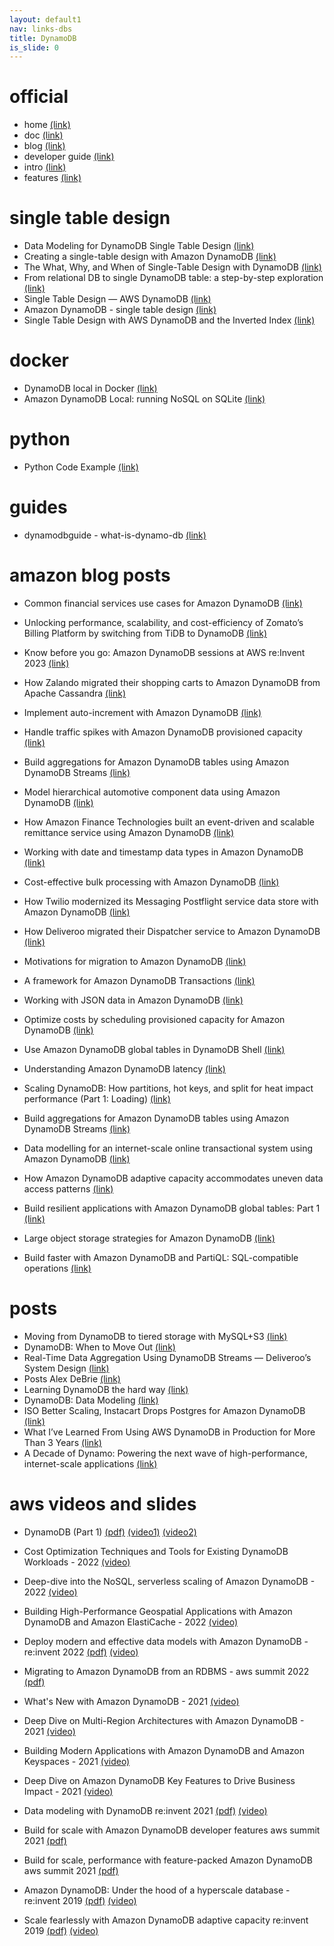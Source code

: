 ```yaml
---
layout: default1
nav: links-dbs
title: DynamoDB 
is_slide: 0
---
```

# official
- home
[(link)](https://aws.amazon.com/pm/dynamodb/?nc1=h_ls)
- doc
[(link)](https://docs.aws.amazon.com/dynamodb/?pg=dynamodbt&amp;sec=hs)
- blog
[(link)](https://aws.amazon.com/de/blogs/database/category/database/amazon-dynamodb/)
- developer guide
[(link)](https://docs.aws.amazon.com/amazondynamodb/latest/developerguide/Introduction.html)
- intro
[(link)](https://aws.amazon.com/de/dynamodb/?p=pm&amp;c=database&amp;pd=ddb&amp;z=4)
- features
[(link)](https://aws.amazon.com/de/dynamodb/features/)


# single table design
- Data Modeling for DynamoDB Single Table Design
[(link)](https://www.sensedeep.com/blog/posts/2021/dynamodb-singletable-design.html)
- Creating a single-table design with Amazon DynamoDB
[(link)](https://aws.amazon.com/de/blogs/compute/creating-a-single-table-design-with-amazon-dynamodb/)
- The What, Why, and When of Single-Table Design with DynamoDB
[(link)](https://www.alexdebrie.com/posts/dynamodb-single-table/)
- From relational DB to single DynamoDB table: a step-by-step exploration
[(link)](https://www.trek10.com/blog/dynamodb-single-table-relational-modeling/)
- Single Table Design — AWS DynamoDB
[(link)](https://medium.com/till-engineering/single-table-design-aws-dynamodb-cffd230a371f)
- Amazon DynamoDB - single table design
[(link)](https://getindata.com/blog/amazon-aws-dynamodb-single-table-design/)
- Single Table Design with AWS DynamoDB and the Inverted Index
[(link)](https://collin-smith.medium.com/single-table-design-with-aws-dynamodb-and-the-inverted-index-185aa65c3a7c)


# docker
- DynamoDB local in Docker
[(link)](https://dev.to/aws-heroes/dynamodb-local-in-docker-25i)
- Amazon DynamoDB Local: running NoSQL on SQLite
[(link)](https://www.dbi-services.com/blog/aws-dynamodb-local/)


# python
- Python Code Example
[(link)](https://boto3.amazonaws.com/v1/documentation/api/latest/guide/dynamodb.html)

# guides
- dynamodbguide - what-is-dynamo-db
[(link)](https://www.dynamodbguide.com/what-is-dynamo-db)


# amazon blog posts
- Common financial services use cases for Amazon DynamoDB
[(link)](https://aws.amazon.com/blogs/database/common-financial-services-use-cases-for-amazon-dynamodb/)
- Unlocking performance, scalability, and cost-efficiency of Zomato’s Billing Platform by switching from TiDB to DynamoDB
[(link)](https://aws.amazon.com/blogs/database/unlocking-performance-scalability-and-cost-efficiency-of-zomatos-billing-platform-by-switching-from-tidb-to-dynamodb/)
- Know before you go: Amazon DynamoDB sessions at AWS re:Invent 2023
[(link)](https://aws.amazon.com/blogs/database/know-before-you-go-amazon-dynamodb-sessions-at-aws-reinvent-2023/)
- How Zalando migrated their shopping carts to Amazon DynamoDB from Apache Cassandra
[(link)](https://aws.amazon.com/blogs/database/how-zalando-migrated-their-shopping-carts-to-amazon-dynamodb-from-apache-cassandra/)
- Implement auto-increment with Amazon DynamoDB
[(link)](https://aws.amazon.com/blogs/database/implement-auto-increment-with-amazon-dynamodb/)
- Handle traffic spikes with Amazon DynamoDB provisioned capacity
[(link)](https://aws.amazon.com/de/blogs/database/handle-traffic-spikes-with-amazon-dynamodb-provisioned-capacity/)
- Build aggregations for Amazon DynamoDB tables using Amazon DynamoDB Streams
[(link)](https://aws.amazon.com/blogs/database/build-aggregations-for-amazon-dynamodb-tables-using-amazon-dynamodb-streams/)
- Model hierarchical automotive component data using Amazon DynamoDB
[(link)](https://aws.amazon.com/blogs/database/model-hierarchical-automotive-component-data-using-amazon-dynamodb/)


- How Amazon Finance Technologies built an event-driven and scalable remittance service using Amazon DynamoDB
[(link)](https://aws.amazon.com/blogs/database/how-amazon-finance-technologies-built-an-event-driven-and-scalable-remittance-service-using-amazon-dynamodb/)
- Working with date and timestamp data types in Amazon DynamoDB
[(link)](https://aws.amazon.com/blogs/database/working-with-date-and-timestamp-data-types-in-amazon-dynamodb/)
- Cost-effective bulk processing with Amazon DynamoDB
[(link)](https://aws.amazon.com/blogs/database/cost-effective-bulk-processing-with-amazon-dynamodb/)
- How Twilio modernized its Messaging Postflight service data store with Amazon DynamoDB
[(link)](https://aws.amazon.com/blogs/database/how-twilio-modernized-its-messaging-postflight-service-data-store-with-amazon-dynamodb/)
- How Deliveroo migrated their Dispatcher service to Amazon DynamoDB
[(link)](https://aws.amazon.com/blogs/database/how-deliveroo-migrated-their-dispatcher-service-to-amazon-dynamodb/)
- Motivations for migration to Amazon DynamoDB
[(link)](https://aws.amazon.com/blogs/database/motivations-for-migration-to-amazon-dynamodb/)
- A framework for Amazon DynamoDB Transactions
[(link)](https://aws.amazon.com/blogs/database/a-framework-for-amazon-dynamodb-transactions/)
- Working with JSON data in Amazon DynamoDB
[(link)](https://aws.amazon.com/blogs/database/working-with-json-data-in-amazon-dynamodb/)
- Optimize costs by scheduling provisioned capacity for Amazon DynamoDB
[(link)](https://aws.amazon.com/blogs/database/optimize-costs-by-scheduling-provisioned-capacity-for-amazon-dynamodb/)
- Use Amazon DynamoDB global tables in DynamoDB Shell
[(link)](https://aws.amazon.com/blogs/database/use-amazon-dynamodb-global-tables-in-dynamodb-shell/)
- Understanding Amazon DynamoDB latency
[(link)](https://aws.amazon.com/blogs/database/understanding-amazon-dynamodb-latency/)



- Scaling DynamoDB: How partitions, hot keys, and split for heat impact performance (Part 1: Loading)
[(link)](https://aws.amazon.com/de/blogs/database/part-1-scaling-dynamodb-how-partitions-hot-keys-and-split-for-heat-impact-performance/)
- Build aggregations for Amazon DynamoDB tables using Amazon DynamoDB Streams
[(link)](https://aws.amazon.com/de/blogs/database/build-aggregations-for-amazon-dynamodb-tables-using-amazon-dynamodb-streams/)
- Data modelling for an internet-scale online transactional system using Amazon DynamoDB
[(link)](https://aws.amazon.com/de/blogs/database/data-modelling-for-an-internet-scale-online-transactional-system-using-amazon-dynamodb/)
- How Amazon DynamoDB adaptive capacity accommodates uneven data access patterns
[(link)](https://aws.amazon.com/de/blogs/database/how-amazon-dynamodb-adaptive-capacity-accommodates-uneven-data-access-patterns-or-why-what-you-know-about-dynamodb-might-be-outdated/)
- Build resilient applications with Amazon DynamoDB global tables: Part 1
[(link)](https://aws.amazon.com/de/blogs/database/part-1-build-resilient-applications-with-amazon-dynamodb-global-tables/)
- Large object storage strategies for Amazon DynamoDB
[(link)](https://aws.amazon.com/de/blogs/database/large-object-storage-strategies-for-amazon-dynamodb/)
- Build faster with Amazon DynamoDB and PartiQL: SQL-compatible operations
[(link)](https://aws.amazon.com/de/blogs/database/build-faster-with-amazon-dynamodb-and-partiql-sql-compatible-operations/)


# posts
- Moving from DynamoDB to tiered storage with MySQL+S3
[(link)](https://zendesk.engineering/moving-from-dynamodb-to-tiered-storage-with-mysql-s3-cb3dc9bf813a)
- DynamoDB: When to Move Out
[(link)](https://scylladb.medium.com/dynamodb-when-to-move-out-f900f23ad8a1)
- Real-Time Data Aggregation Using DynamoDB Streams — Deliveroo’s System Design
[(link)](https://levelup.gitconnected.com/real-time-data-aggregation-using-dynamodb-streams-deliveroos-system-design-e0ebaaa2c4c8)
- Posts Alex DeBrie
[(link)](https://www.alexdebrie.com/posts/tags/dynamo-db)
- Learning DynamoDB the hard way
[(link)](https://awstip.com/learning-dynamodb-the-hard-way-28371baa4ce7)
- DynamoDB: Data Modeling
[(link)](https://medium.com/expedia-group-tech/dynamodb-data-modeling-c4b02729ac08)
- ISO Better Scaling, Instacart Drops Postgres for Amazon DynamoDB
[(link)](https://thenewstack.io/iso-better-scaling-instacart-drops-postgres-for-amazon-dynamodb/)
- What I’ve Learned From Using AWS DynamoDB in Production for More Than 3 Years
[(link)](https://awstip.com/what-ive-learned-from-using-aws-dynamodb-in-production-for-more-than-3-years-49a077886b5c)
- A Decade of Dynamo: Powering the next wave of high-performance, internet-scale applications
[(link)](https://www.allthingsdistributed.com/2017/10/a-decade-of-dynamo.html)

# aws videos and slides
- DynamoDB (Part 1)
[(pdf)](https://pages.awscloud.com/rs/112-TZM-766/images/DMWQ1D4S1T1%20Building%20modern_%20high%20performance%20applications%20at%20any%20scale%20with%20Amazon%20DynamoDB%20Part%201%20and%202%20(1).pdf)
[(video1)](https://youtu.be/ummOosOW4lE)
[(video2)](https://youtu.be/0iGR8GnIItQ)

- Cost Optimization Techniques and Tools for Existing DynamoDB Workloads - 2022
[(video)](https://pages.awscloud.com/Cost-Optimization-Techniques-and-Tools-for-Existing-DynamoDB-Workloads_2022_0317-DAT_OD.html)
- Deep-dive into the NoSQL, serverless scaling of Amazon DynamoDB - 2022
[(video)](https://pages.awscloud.com/Deep-dive-into-the-NoSQL-serverless-scaling-of-Amazon-DynamoDB-_2022_0801-DAT_OD.html)
- Building High-Performance Geospatial Applications with Amazon DynamoDB and Amazon ElastiCache - 2022
[(video)](https://pages.awscloud.com/Building-High-Performance-Geospatial-Applications-with-Amazon-DynamoDB-and-Amazon-ElastiCache_s30e01-DAT_OD.html)
- Deploy modern and effective data models with Amazon DynamoDB - re:invent 2022
[(pdf)](https://d1.awsstatic.com/events/Summits/reinvent2022/DAT320_Deploy-modern-and-effective-data-models-with-Amazon-DynamoDB.pdf)
[(video)](https://youtu.be/SC-YAPgJpms?list=PL9rvxJNs9la4FbZENFe9tdE5Wj55wkRxn)
- Migrating to Amazon DynamoDB from an RDBMS  - aws summit 2022
[(pdf)](https://d1.awsstatic.com/events/Summits/amer2021/maysummitonline/amer-sf-summit-2022/Migrating_to_Amazon_DynamoDB_from_an_RDBMS_DAT308.pdf)
- What's New with Amazon DynamoDB - 2021
[(video)](https://pages.awscloud.com/Whats-New-with-Amazon-DynamoDB_2021_0615-DAT_OD.html)
- Deep Dive on Multi-Region Architectures with Amazon DynamoDB - 2021
[(video)](https://pages.awscloud.com/Deep-Dive-on-Multi-Region-Architectures-with-Amazon-DynamoDB_2021_0427-DAT_OD.html)
- Building Modern Applications with Amazon DynamoDB and Amazon Keyspaces - 2021
[(video)](https://pages.awscloud.com/Building-Modern-Applications-with-Amazon-DynamoDB-and-Amazon-Keyspaces_2021_0402-DAT_OD.html)
- Deep Dive on Amazon DynamoDB Key Features to Drive Business Impact - 2021
[(video)](https://pages.awscloud.com/Deep-Dive-on-Amazon-DynamoDB-Key-Features-to-Drive-Business-Impact_2021_0328-DAT_OD.html)
- Data modeling with DynamoDB re:invent 2021
[(pdf)](https://d1.awsstatic.com/events/reinvent/2021/Data_modeling_with_Amazon_DynamoDB_DAT316-R1.pdf)
[(video)](https://youtu.be/yNOVamgIXGQ?list=PL9rvxJNs9la4FbZENFe9tdE5Wj55wkRxn)
- Build for scale with Amazon DynamoDB developer features aws summit 2021
[(pdf)](https://d1.awsstatic.com/events/Summits/amer2021/augustsummitonline/Build_for_scale_with_Amazon_DynamoDB_developer_features_DAT201.pdf)
- Build for scale, performance with feature-packed Amazon DynamoDB aws summit 2021
[(pdf)](https://d1.awsstatic.com/events/Summits/amer2021/maysummitonline/Build_for_better_scale_and_performance_with_Amazon_DynamoDB_DAT201.pdf)
- Amazon DynamoDB: Under the hood of a hyperscale database -re:invent 2019
[(pdf)](https://d1.awsstatic.com/events/reinvent/2019/Amazon_DynamoDB_Under_the_hood_of_a_hyperscale_database_DAT325.pdf)
[(video)](https://youtu.be/yvBR71D0nAQ?list=PL9rvxJNs9la4FbZENFe9tdE5Wj55wkRxn)
- Scale fearlessly with Amazon DynamoDB adaptive capacity re:invent 2019
[(pdf)](https://d1.awsstatic.com/events/reinvent/2019/Scale_fearlessly_with_Amazon_DynamoDB_adaptive_capacity_DAT304.pdf)
[(video)](https://youtu.be/zUsJK5pe_A0?list=PL9rvxJNs9la4FbZENFe9tdE5Wj55wkRxn)


